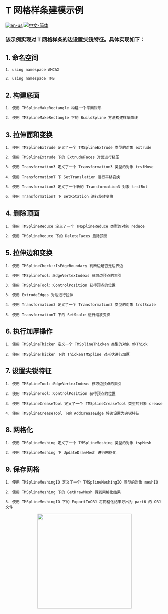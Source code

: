 # T 网格样条建模示例

[![en-us](https://img.shields.io/badge/en-us-yellow.svg)](./README.md) [![中文-简体](https://img.shields.io/badge/%E4%B8%AD%E6%96%87-%E7%AE%80%E4%BD%93-red.svg)](./README.zh_cn.md)

### 该示例实现对 T 网格样条的边设置尖锐特征。具体实现如下：


## 1. 命名空间

	1. using namespace AMCAX
	
	2. using namespace TMS

## 2. 构建底面

	1. 使用 TMSplineMakeRectangle 构建一个平面矩形
	
	2. 使用 TMSplineMakeRectangle 下的 BuildSpline 方法构建样条曲线

## 3. 拉伸面和变换

	1. 使用 TMSplineExtrude 定义了一个 TMSplineExtrude 类型的对象 extrude
	
	2. 使用 TMSplineExtrude 下的 ExtrudeFaces 对面进行挤压
	
	3. 使用 Transformation3 定义了一个 Transformation3 类型的对象 trsfMove
	
	4. 使用 TransformationT 下 SetTranslation 进行平移变换
	
	5. 使用 Transformation3 定义了一个新的 Transformation3 对象 trsfRot
	
	6. 使用 TransformationT 下 SetRotation 进行旋转变换

## 4. 删除顶面

	1. 使用 TMSplineReduce 定义了一个 TMSplineReduce 类型的对象 reduce
	
	2. 使用 TMSplineReduce 下的 DeleteFaces 删除顶面

## 5. 拉伸边和变换

	1. 使用 TMSplineCheck::IsEdgeBoundary 判断边是否是边界边
	
	2. 使用 TMSplineTool::EdgeVertexIndexs 获取边顶点的索引
	
	3. 使用 TMSplineTool::ControlPosition 获得顶点的位置
	
	3. 使用 ExtrudeEdges 对边进行拉伸
	
	4. 使用 Transformation3 定义了一个 Transformation3 类型的对象 trsfScale
	
	5. 使用 TransformationT 下的 SetScale 进行缩放变换

## 6. 执行加厚操作

	1. 使用 TMSplineThicken 定义一个 TMSplineThicken 类型的对象 mkThick
	
	2. 使用 TMSplineThicken 下的 ThickenTMSpline 对形状进行加厚

## 7. 设置尖锐特征

	1. 使用 TMSplineTool::EdgeVertexIndexs 获取边顶点的索引
	
	2. 使用 TMSplineTool::ControlPosition 获得顶点的位置
	
	3. 使用 TMSplineCreaseTool 定义了一个 TMSplineCreaseTool 类型的对象 crease
	
	4. 使用 TMSplineCreaseTool 下的 AddCreaseEdge 将边设置为尖锐特征

## 8. 网格化

	1. 使用 TMSplineMeshing 定义了一个 TMSplineMeshing 类型的对象 tspMesh
	
	2. 使用 TMSplineMeshing 下 UpdateDrawMesh 进行网格化


## 9. 保存网格

	1. 使用 TMSplineMeshingIO 定义了一个 TMSplineMeshingIO 类型的对象 meshIO
	
	2. 使用 TMSplineMeshing 下的 GetDrawMesh 得到网格化结果
	
	3. 使用 TMSplineMeshingIO 下的 ExportToOBJ 将网格化结果导出为 part6 的 OBJ 文件
	
<div align = center><img src="https://img2.imgtp.com/2024/05/16/CSXxUX0z.png" width="300" height="300">
